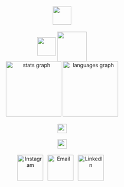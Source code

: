# <div align="center"><img src="https://github.com/user-attachments/assets/31d73d8c-0fad-40fc-894b-a4db76024872"  style="height: 50px;" align="center"  /></br></div>

<div align="center">
<img src="https://github.com/user-attachments/assets/366449ec-4bd8-4e64-897b-75292a77be0a"  style="height: 50px;" align="center"  />
    <a href="https://42london.com/" style="text-decoration: none;">
      <img src="https://github.com/user-attachments/assets/6f7733da-5e63-40bb-95be-e6ab3498d495" style="height: 80px;" align="center" /></a>
</div>
<div align="center"> 
  <img src="https://github-readme-stats.vercel.app/api?username=s4moore&hide_title=false&hide_rank=false&show_icons=true&ring_color=5d98e1&include_all_commits=false&count_private=true&disable_animations=false&border_color=ffb900&&title_color=f5a446&text_color=e9d28c&icon_color=f5a446&bg_color=00000000&locale=en&hide_border=true" height="150" alt="stats graph"  />
  <img src="https://github-readme-stats.vercel.app/api/top-langs?username=s4moore&layout=donut&locale=en&hide_title=false&card_width=320&langs_count=5&border_color=ffb900&&title_color=7c81f1&text_color=5d98e1&icon_color=99eeaa&bg_color=00000000&hide_border=true" height="150" alt="languages graph"  />
</div>
</br>
<div align="center">
  <img src="https://github.com/user-attachments/assets/e459f439-6d94-49ca-a0f5-231e15de990e" style="height: 25px;"/>
</div>
</br>
<div align="center">
  <img src="https://github.com/user-attachments/assets/f37a70e5-0473-4947-a23a-48ff9cc24150" style="height: 25px;"/>
</div>
</br>
<div align="center">
  <a href="https://instagram.com/truetosam">
    <img src="https://github.com/user-attachments/assets/12b5cd49-dc69-4b7a-8b35-b29775a33648" alt="Instagram" style="height: 70px;"/></a>
   &nbsp;
  <a href="mailto:samalmoore@gmail.com">
    <img src="https://github.com/user-attachments/assets/9e1368a0-2e76-4563-bd91-dee556b22486" alt="Email" style="height: 70px;"/></a>
  &nbsp;
  <a href="https://www.linkedin.com">
    <img src="https://github.com/user-attachments/assets/9b01c2c5-120c-4188-94d7-0f0089cdf38f" alt="LinkedIn" style="height: 70px;" /></a>
    &nbsp; 
</div>

#
